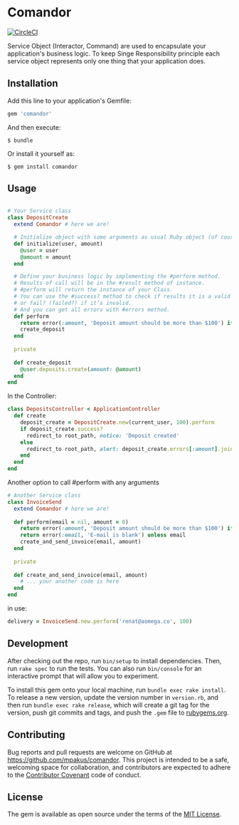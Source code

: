 # Comandor

[![CircleCI](https://circleci.com/gh/mpakus/comandor.svg?style=svg)](https://circleci.com/gh/mpakus/comandor)

Service Object (Interactor, Command) are used to encapsulate your application's business logic. 
To keep Singe Responsibility principle each service object represents only one thing that your application does.

## Installation

Add this line to your application's Gemfile:

```ruby
gem 'comandor'
```

And then execute:

    $ bundle

Or install it yourself as:

    $ gem install comandor

## Usage

```ruby

# Your Service class
class DepositCreate
  extend Comandor # here we are!

  # Initialize object with some arguments as usual Ruby object (of course it's optional)
  def initialize(user, amount)
    @user = user
    @amount = amount
  end

  # Define your business logic by implementing the #perform method.
  # Results of call will be in the #result method of instance.
  # #perform will return the instance of your Class.
  # You can use the #success? method to check if results it is a valid
  # or fail? (failed?) if it’s invalid.
  # And you can get all errors with #errors method.
  def perform
    return error(:amount, 'Deposit amount should be more than $100') if @amount < 100
    create_deposit
  end
  
  private
  
  def create_deposit
    @user.deposits.create(amount: @amount)
  end
end
```

In the Controller:

```ruby
class DepositsController < ApplicationController
  def create
    deposit_create = DepositCreate.new(current_user, 100).perform
    if deposit_create.success?
      redirect_to root_path, notice: 'Deposit created'
    else
      redirect_to root_path, alert: deposit_create.errors[:amount].join("\n")
    end
  end
end
```

Another option to call #perform with any arguments

```ruby
# Another Service class
class InvoiceSend
  extend Comandor # here we are!
  
  def perform(email = nil, amount = 0)
    return error(:amount, 'Deposit amount should be more than $100') if amount < 100
    return error(:email, 'E-mail is blank') unless email
    create_and_send_invoice(email, amount)
  end
  
  private
  
  def create_and_send_invoice(email, amount)
    # ... your another code is here    
  end    
end
```

in use:
```ruby
delivery = InvoiceSend.new.perform('renat@aomega.co', 100)
```

## Development

After checking out the repo, run `bin/setup` to install dependencies. Then, run `rake spec` to run the tests. You can also run `bin/console` for an interactive prompt that will allow you to experiment.

To install this gem onto your local machine, run `bundle exec rake install`. To release a new version, update the version number in `version.rb`, and then run `bundle exec rake release`, which will create a git tag for the version, push git commits and tags, and push the `.gem` file to [rubygems.org](https://rubygems.org).

## Contributing

Bug reports and pull requests are welcome on GitHub at https://github.com/mpakus/comandor. This project is intended to be a safe, welcoming space for collaboration, and contributors are expected to adhere to the [Contributor Covenant](http://contributor-covenant.org) code of conduct.


## License

The gem is available as open source under the terms of the [MIT License](http://opensource.org/licenses/MIT).
